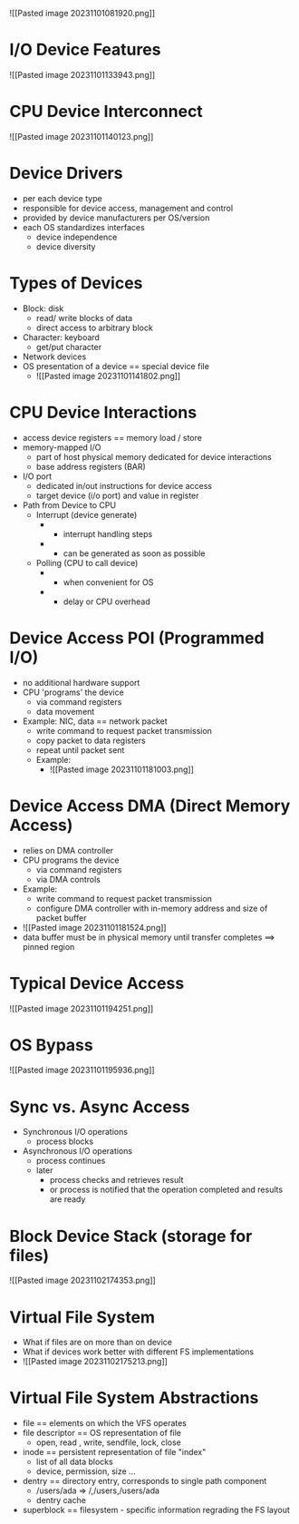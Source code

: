 ![[Pasted image 20231101081920.png]]
# I/O Device Features
![[Pasted image 20231101133943.png]]
# CPU Device Interconnect
![[Pasted image 20231101140123.png]]
# Device Drivers
- per each device type
- responsible for device access, management and control
- provided by device manufacturers per OS/version
- each OS standardizes interfaces
	- device independence
	- device diversity
# Types of Devices
- Block: disk
	- read/ write blocks of data
	- direct access to arbitrary block
- Character: keyboard
	- get/put character
- Network devices
- OS presentation of a device == special device file
	- ![[Pasted image 20231101141802.png]]
# CPU Device Interactions
- access device registers == memory load / store
- memory-mapped I/O
	- part of host physical memory dedicated for device interactions
	- base address registers (BAR)
- I/O port
	- dedicated in/out instructions for device access
	-  target device (i/o port) and value in register
- Path from Device to CPU
	- Interrupt (device generate)
		- - interrupt handling steps
		- + can be generated as soon as possible
	- Polling (CPU to call device)
		- + when convenient for OS
		- - delay or CPU overhead
# Device Access POI (Programmed I/O)
- no additional hardware support
- CPU 'programs' the device
	- via command registers
	- data movement
- Example: NIC, data == network packet
	- write command to request packet transmission
	- copy packet to data registers
	- repeat until packet sent
	- Example:
		- ![[Pasted image 20231101181003.png]]
# Device Access DMA (Direct Memory Access)
- relies on DMA controller
- CPU programs the device
	- via command registers
	- via DMA controls
- Example:
	- write command to request packet transmission
	- configure DMA controller with in-memory address and size of packet buffer
- ![[Pasted image 20231101181524.png]]
- data buffer must be in physical memory until transfer completes ==> pinned region

# Typical Device Access
![[Pasted image 20231101194251.png]]
# OS Bypass
![[Pasted image 20231101195936.png]]
# Sync vs. Async Access
- Synchronous I/O operations
	- process blocks
- Asynchronous I/O operations
	- process continues
	- later
		- process checks and retrieves result
		- or process is notified that the operation completed and results are ready
# Block Device Stack (storage for files)
![[Pasted image 20231102174353.png]]
# Virtual File System
- What if files are on more than on device
- What if devices work better with different FS implementations
- ![[Pasted image 20231102175213.png]]
# Virtual File System Abstractions
- file == elements on which the VFS operates
- file descriptor == OS representation of file
	- open, read , write, sendfile, lock, close
- inode == persistent representation of file "index"
	- list of all data blocks
	- device, permission, size ...
- dentry == directory entry, corresponds to single path component
	- /users/ada => /,/users,/users/ada
	- dentry cache
- superblock == filesystem - specific information regrading the FS layout